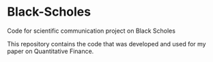 # Black-Scholes
Code for scientific communication project on Black Scholes

This repository contains the code that was developed and used for my paper on Quantitative Finance.
